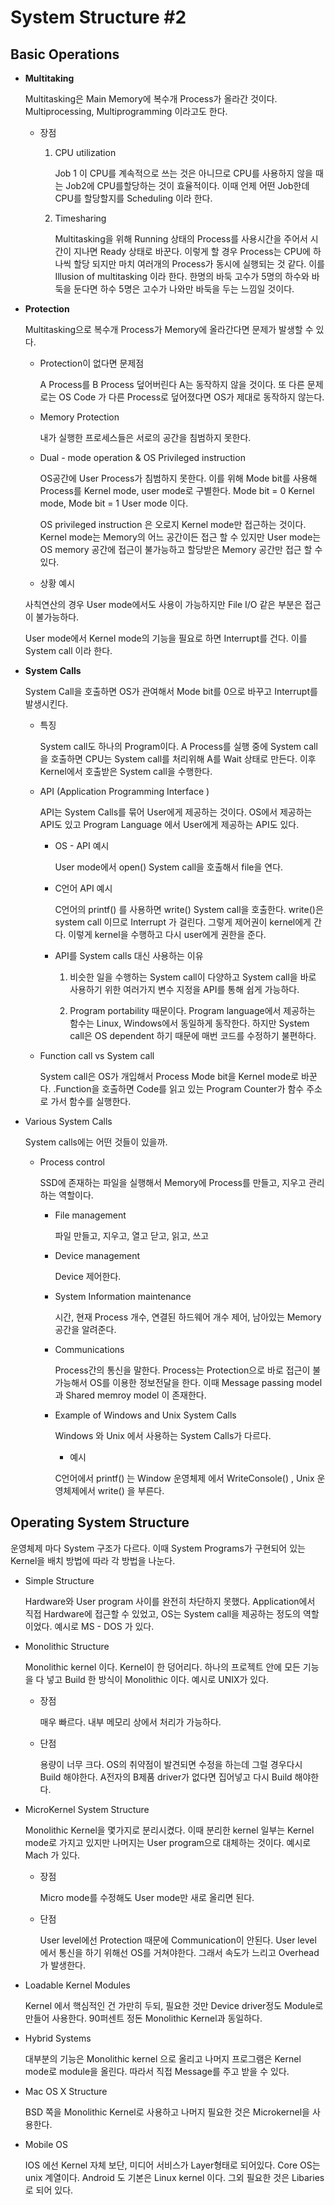 # **System Structure #2** 



## Basic Operations

- **Multitaking**

  Multitasking은  Main Memory에 복수개 Process가 올라간 것이다.   Multiprocessing, Multiprogramming 이라고도 한다. 

  - 장점

    1. CPU utilization

       Job 1 이 CPU를 계속적으로 쓰는 것은 아니므로 CPU를 사용하지 않을 때는 Job2에 CPU를할당하는 것이 효율적이다. 이때 언제 어떤 Job한데 CPU를 할당할지를 Scheduling 이라 한다. 

    2. Timesharing

       Multitasking을 위해  Running 상태의 Process를 사용시간을 주어서 시간이 지나면 Ready 상태로 바꾼다. 이렇게 할 경우 Process는 CPU에 하나씩 할당 되지만 마치 여러개의 Process가 동시에 실행되는 것 같다. 이를   Illusion of multitasking 이라 한다. 한명의 바둑 고수가 5명의 하수와 바둑을 둔다면 하수 5명은 고수가 나와만 바둑을 두는 느낌일 것이다. 
       
       

- **Protection**

  Multitasking으로 복수개 Process가 Memory에 올라간다면 문제가 발생할 수 있다. 

  - Protection이 없다면 문제점

    A Process를 B Process 덮어버린다 A는 동작하지 않을 것이다. 또 다른 문제로는 OS Code 가 다른 Process로 덮어졌다면 OS가 제대로 동작하지 않는다. 

  - Memory Protection

    내가 실행한 프로세스들은 서로의 공간을 침범하지 못한다.

  - Dual - mode operation & OS Privileged instruction

    OS공간에 User Process가 침범하지 못한다. 이를 위해 Mode bit를 사용해 Process를 Kernel mode, user mode로 구별한다.  Mode bit = 0 Kernel mode, Mode bit = 1 User mode 이다. 

    OS privileged instruction 은 오로지 Kernel mode만 접근하는 것이다.  Kernel mode는 Memory의 어느 공간이든 접근 할  수 있지만 User mode는 OS memory 공간에 접근이 불가능하고 할당받은 Memory 공간만 접근 할 수 있다. 

  -   상황 예시

    사칙연산의 경우 User mode에서도 사용이 가능하지만 File I/O 같은 부분은 접근이 불가능하다.

    User mode에서 Kernel mode의 기능을 필요로 하면 Interrupt를 건다. 이를 System call 이라 한다.

    
  
- **System Calls**

    System Call을 호출하면 OS가 관여해서 Mode bit를 0으로 바꾸고 Interrupt를 발생시킨다. 

    - 특징 

      System call도 하나의 Program이다.  A Process를 실행 중에  System call을 호출하면 CPU는 System call를 처리위해 A를 Wait 상태로 만든다. 이후 Kernel에서 호출받은 System call을 수행한다. 

    - API (Application Programming Interface )

      API는 System Calls를 묶어 User에게 제공하는 것이다. OS에서 제공하는 API도 있고 Program Language 에서 User에게 제공하는 API도 있다. 

      - OS - API 예시  

        User mode에서 open() System call을 호출해서 file을 연다. 

      - C언어 API 예시

        C언어의 printf() 를 사용하면 write() System call을 호출한다. write()은 system call 이므로 Interrupt 가 걸린다. 그렇게 제어권이 kernel에게 간다. 이렇게 kernel을 수행하고 다시 user에게 권한을 준다.

      - API를 System calls 대신 사용하는 이유 

        1. 비슷한 일을 수행하는 System call이 다양하고 System call을 바로 사용하기 위한 여러가지 변수 지정을 API를 통해 쉽게 가능하다. 

        2. Program portability 때문이다. Program language에서 제공하는 함수는 Linux, Windows에서 동일하게 동작한다.  하지만 System call은 OS dependent 하기 때문에 매번 코드를 수정하기 불편하다. 

    - Function call vs System call

      System call은 OS가 개입해서 Process Mode bit을 Kernel mode로 바꾼다. .Function을 호출하면 Code를 읽고 있는 Program Counter가 함수 주소로 가서 함수를 실행한다.
    
- Various System Calls
  
  System calls에는 어떤 것들이 있을까.
  
  - Process control
    
    SSD에 존재하는 파일을 실행해서 Memory에 Process를 만들고, 지우고 관리하는 역할이다. 

      - File management

        파일 만들고, 지우고, 열고 닫고, 읽고, 쓰고 

      - Device management

        Device 제어한다.

      - System Information maintenance

        시간, 현재 Process 개수, 연결된 하드웨어 개수 제어, 남아있는 Memory 공간을 알려준다. 

      - Communications

        Process간의 통신을 말한다. Process는 Protection으로 바로 접근이 불가능해서  OS를 이용한 정보전달을 한다.  이때 Message passing model과 Shared memroy model 이 존재한다. 

    - Example of Windows and Unix System Calls

      Windows 와 Unix 에서 사용하는 System Calls가 다르다. 

      -  예시 

        C언어에서 printf() 는 Window 운영체제 에서 WriteConsole() , Unix 운영체제에서 write() 을 부른다. 
  
      


## Operating System Structure

운영체제 마다 System 구조가 다르다. 이때 System Programs가 구현되어 있는 Kernel을 배치 방법에 따라 각 방법을 나눈다. 
  - Simple Structure
    
    Hardware와 User program 사이를 완전히 차단하지 못했다. Application에서 직접 Hardware에 접근할 수 있었고, OS는 System call을 제공하는 정도의 역할이었다. 예시로 MS - DOS 가 있다. 
    
  - Monolithic Structure

    Monolithic kernel 이다.  Kernel이 한 덩어리다. 하나의 프로젝트 안에 모든 기능을 다 넣고 Build 한 방식이  Monolithic 이다. 예시로 UNIX가 있다. 

    - 장점

      매우 빠르다. 내부 메모리 상에서 처리가 가능하다.

    - 단점 

      용량이 너무 크다. OS의 취약점이 발견되면 수정을 하는데 그럴 경우다시 Build 해야한다. A전자의 B제품 driver가 없다면 집어넣고 다시 Build 해야한다.
    
  - MicroKernel System Structure

    Monolithic Kernel을 몇가지로 분리시켰다. 이때 분리한 kernel 일부는 Kernel mode로 가지고 있지만 나머지는 User program으로 대체하는 것이다. 예시로 Mach 가 있다. 

    - 장점

      Micro mode를 수정해도 User mode만 새로 올리면 된다.

    - 단점 

      User level에선 Protection 때문에 Communication이 안된다.  User level 에서 통신을 하기 위해선  OS를 거쳐야한다. 그래서 속도가 느리고 Overhead가 발생한다. 

- Loadable Kernel Modules

    Kernel 에서 핵심적인 건 가만히 두되, 필요한 것만 Device driver정도 Module로 만들어 사용한다. 90퍼센트 정돈 Monolithic Kernel과 동일하다. 

- Hybrid Systems

  대부분의 기능은 Monolithic kernel 으로 올리고 나머지 프로그램은 Kernel mode로 module을 올린다. 따라서 직접 Message를 주고 받을 수 있다.

- Mac OS X Structure

  BSD 쪽을 Monolithic Kernel로 사용하고 나머지 필요한 것은 Microkernel을 사용한다. 

- Mobile OS

  IOS 에선  Kernel 자체 보단, 미디어 서비스가 Layer형태로 되어있다. Core OS는 unix 계열이다.
  Android 도 기본은 Linux kernel 이다. 그외 필요한 것은 Libaries 로 되어 있다.

 
